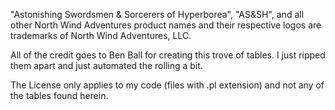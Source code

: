 "Astonishing Swordsmen & Sorcerers of Hyperborea", "AS&SH", and all other North Wind Adventures product names and their respective logos are trademarks of North Wind Adventures, LLC.

All of the credit goes to Ben Ball for creating this trove of tables. I just ripped them apart and just automated the rolling a bit.

The License only applies to my code (files with .pl extension) and not any of the tables found herein.
